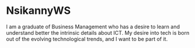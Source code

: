# NsikannyWS

I am a graduate of Business Management who has a desire to learn and understand better the intrinsic details about ICT.
My desire into tech is born out of the evolving technological trends, and I want to be part of it.
